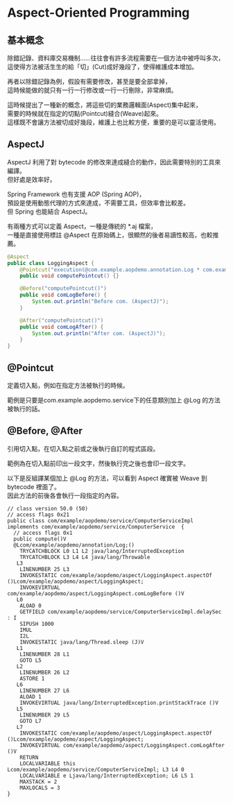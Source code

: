 # Aspect-Oriented Programming

## 基本概念

除錯記錄、資料庫交易機制......往往會有許多流程需要在一個方法中被呼叫多次，  
這使得方法被活生生的給「切」\(Cut\)成好幾段了，使得維護成本增加。

再者以除錯記錄為例，假設有需要修改，甚至是要全部拿掉，  
這時候能做的就只有一行一行修改或一行一行刪除，非常麻煩。

這時候提出了一種新的概念，將這些切的業務邏輯面\(Aspect\)集中起來，  
需要的時候就在指定的切點\(Pointcut\)縫合\(Weave\)起來。  
這樣既不會讓方法被切成好幾段，維護上也比較方便，重要的是可以靈活使用。

## AspectJ

AspectJ 利用了對 bytecode 的修改來達成縫合的動作，因此需要特別的工具來編譯。  
但好處是效率好。

Spring Framework 也有支援 AOP \(Spring AOP\)，  
預設是使用動態代理的方式來達成，不需要工具，但效率會比較差。  
但 Spring 也能結合 AspectJ。

有兩種方式可以定義 Aspect，一種是傳統的 \*.aj 檔案，  
一種是直接使用標註 @Aspect 在原始碼上，很顯然的後者易讀性較高，也較推薦。

```java
@Aspect
public class LoggingAspect {
    @Pointcut("execution(@com.example.aopdemo.annotation.Log * com.example.aopdemo.service..*())")
    public void computePointcut() {}

    @Before("computePointcut()")
    public void comLogBefore() {
        System.out.println("Before com. (AspectJ)");
    }

    @After("computePointcut()")
    public void comLogAfter() {
        System.out.println("After com. (AspectJ)");
    }
}
```

## @Pointcut

定義切入點，例如在指定方法被執行的時候。

範例是只要是com.example.aopdemo.service下的任意類別加上 @Log 的方法被執行的話。

## @Before, @After

引用切入點，在切入點之前或之後執行自訂的程式區段。

範例為在切入點前印出一段文字，然後執行完之後也會印一段文字。

以下是反組譯某個加上 @Log 的方法，可以看到 Aspect 確實被 Weave 到 bytecode 裡面了。  
因此方法的前後各會執行一段指定的內容。

```
// class version 50.0 (50)
// access flags 0x21
public class com/example/aopdemo/service/ComputerServiceImpl implements com/example/aopdemo/service/ComputerService  {
  // access flags 0x1
  public compute()V
  @Lcom/example/aopdemo/annotation/Log;()
    TRYCATCHBLOCK L0 L1 L2 java/lang/InterruptedException
    TRYCATCHBLOCK L3 L4 L4 java/lang/Throwable
   L3
    LINENUMBER 25 L3
    INVOKESTATIC com/example/aopdemo/aspect/LoggingAspect.aspectOf ()Lcom/example/aopdemo/aspect/LoggingAspect;
    INVOKEVIRTUAL com/example/aopdemo/aspect/LoggingAspect.comLogBefore ()V
   L0
    ALOAD 0
    GETFIELD com/example/aopdemo/service/ComputerServiceImpl.delaySec : I
    SIPUSH 1000
    IMUL
    I2L
    INVOKESTATIC java/lang/Thread.sleep (J)V
   L1
    LINENUMBER 28 L1
    GOTO L5
   L2
    LINENUMBER 26 L2
    ASTORE 1
   L6
    LINENUMBER 27 L6
    ALOAD 1
    INVOKEVIRTUAL java/lang/InterruptedException.printStackTrace ()V
   L5
    LINENUMBER 29 L5
    GOTO L7
   L7
    INVOKESTATIC com/example/aopdemo/aspect/LoggingAspect.aspectOf ()Lcom/example/aopdemo/aspect/LoggingAspect;
    INVOKEVIRTUAL com/example/aopdemo/aspect/LoggingAspect.comLogAfter ()V
    RETURN
    LOCALVARIABLE this Lcom/example/aopdemo/service/ComputerServiceImpl; L3 L4 0
    LOCALVARIABLE e Ljava/lang/InterruptedException; L6 L5 1
    MAXSTACK = 2
    MAXLOCALS = 3
}
```



